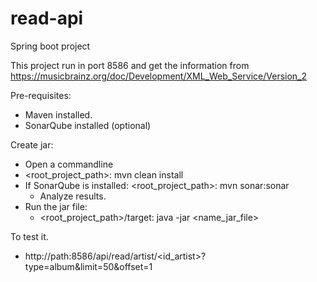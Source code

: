 # read-api

Spring boot project

This project run in port 8586 and get the information from https://musicbrainz.org/doc/Development/XML_Web_Service/Version_2

Pre-requisites:

 * Maven installed.
 * SonarQube installed (optional)
 
Create jar:

 * Open a commandline
 * <root_project_path>: mvn clean install
 * If SonarQube is installed: <root_project_path>: mvn sonar:sonar
   * Analyze results.
 * Run the jar file: 
   * <root_project_path>/target: java -jar <name_jar_file>
   

To test it.

  * http://path:8586/api/read/artist/<id_artist>?type=album&limit=50&offset=1
